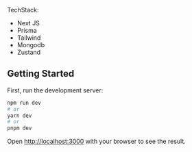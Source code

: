 TechStack:

- Next JS
- Prisma
- Tailwind
- Mongodb
- Zustand

## Getting Started

First, run the development server:

```bash
npm run dev
# or
yarn dev
# or
pnpm dev
```

Open [http://localhost:3000](http://localhost:3000) with your browser to see the result.
